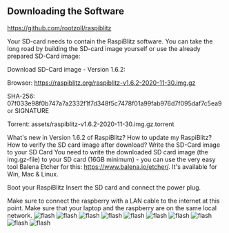 



## Downloading the Software

https://github.com/rootzoll/raspiblitz

Your SD-card needs to contain the RaspiBlitz software. You can take the long road by building the SD-card image yourself or use the already prepared SD-Card image:

Download SD-Card image - Version 1.6.2:

Browser: https://raspiblitz.org/raspiblitz-v1.6.2-2020-11-30.img.gz

SHA-256: 07f033e98f0b747a7a2332f1f7d348f5c7478f01a99fab976d7f095daf7c5ea9 or SIGNATURE

Torrent: assets/raspiblitz-v1.6.2-2020-11-30.img.gz.torrent

What's new in Version 1.6.2 of RaspiBlitz?
How to update my RaspiBlitz?
How to verify the SD card image after download?
Write the SD-Card image to your SD Card
You need to write the downloaded SD card image (the img.gz-file) to your SD card (16GB minimum) - you can use the very easy tool Balena Etcher for this: https://www.balena.io/etcher/. It's available for Win, Mac & Linux.

Boot your RaspiBlitz
Insert the SD card and connect the power plug.

Make sure to connect the raspberry with a LAN cable to the internet at this point.
Make sure that your laptop and the raspberry are on the same local network.
![flash](..//picturs/flash_raspiblitz_20201223_00.png)
![flash](..//picturs/flash_raspiblitz_20201223_01.png)
![flash](..//picturs/flash_raspiblitz_20201223_02.png)
![flash](..//picturs/flash_raspiblitz_20201223_04.png)
![flash](..//picturs/flash_raspiblitz_20201223_05.png)
![flash](..//picturs/flash_raspiblitz_20201223_06.png)
![flash](..//picturs/flash_raspiblitz_20201223_07.png)
![flash](..//picturs/flash_raspiblitz_20201223_08.png)
![flash](..//picturs/flash_raspiblitz_20201223_09.png)
![flash](..//picturs/flash_raspiblitz_20201223_10.png)
